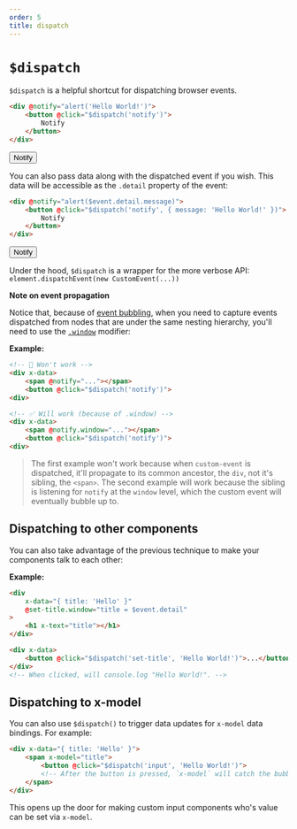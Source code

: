 ```yaml
---
order: 5
title: dispatch
---
```


# `$dispatch`

`$dispatch` is a helpful shortcut for dispatching browser events.

```html
<div @notify="alert('Hello World!')">
    <button @click="$dispatch('notify')">
        Notify
    </button>
</div>
```

<!-- START_VERBATIM -->
<div class="demo">
    <div x-data @notify="alert('Hello World!')">
        <button @click="$dispatch('notify')">
            Notify
        </button>
    </div>
</div>
<!-- END_VERBATIM -->

You can also pass data along with the dispatched event if you wish. This data will be accessible as the `.detail` property of the event:

```html
<div @notify="alert($event.detail.message)">
    <button @click="$dispatch('notify', { message: 'Hello World!' })">
        Notify
    </button>
</div>
```

<!-- START_VERBATIM -->
<div class="demo">
    <div x-data @notify="alert($event.detail.message)">
        <button @click="$dispatch('notify', { message: 'Hello World!' })">Notify</button>
    </div>
</div>
<!-- END_VERBATIM -->


Under the hood, `$dispatch` is a wrapper for the more verbose API: `element.dispatchEvent(new CustomEvent(...))`

**Note on event propagation**

Notice that, because of [event bubbling](https://en.wikipedia.org/wiki/Event_bubbling), when you need to capture events dispatched from nodes that are under the same nesting hierarchy, you'll need to use the [`.window`](https://github.com/alpinejs/alpine#x-on) modifier:

**Example:**

```html
<!-- 🚫 Won't work -->
<div x-data>
    <span @notify="..."></span>
    <button @click="$dispatch('notify')">
<div>

<!-- ✅ Will work (because of .window) -->
<div x-data>
    <span @notify.window="..."></span>
    <button @click="$dispatch('notify')">
<div>
```

> The first example won't work because when `custom-event` is dispatched, it'll propagate to its common ancestor, the `div`, not it's sibling, the `<span>`. The second example will work because the sibling is listening for `notify` at the `window` level, which the custom event will eventually bubble up to.

<a name="dispatching-to-components"></a>
## Dispatching to other components

You can also take advantage of the previous technique to make your components talk to each other:

**Example:**

```html
<div
    x-data="{ title: 'Hello' }"
    @set-title.window="title = $event.detail"
>
    <h1 x-text="title"></h1>
</div>

<div x-data>
    <button @click="$dispatch('set-title', 'Hello World!')">...</button>
</div>
<!-- When clicked, will console.log "Hello World!". -->
```

<a name="dispatching-to-x-model"></a>
## Dispatching to x-model

You can also use `$dispatch()` to trigger data updates for `x-model` data bindings. For example:

```html
<div x-data="{ title: 'Hello' }">
    <span x-model="title">
        <button @click="$dispatch('input', 'Hello World!')">
        <!-- After the button is pressed, `x-model` will catch the bubbling "input" event, and update title. -->
    </span>
</div>
```

This opens up the door for making custom input components who's value can be set via `x-model`.
